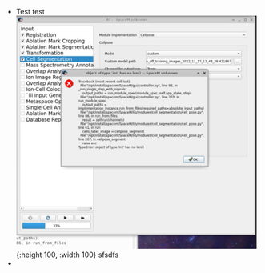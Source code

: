 - Test test
  ![Screen Shot 2022-11-17 at 15.16.33.jpg](../assets/Screen_Shot_2022-11-17_at_15.16.33_1668702968843_0.jpg){:height 100, :width 100}
  sfsdfs
-